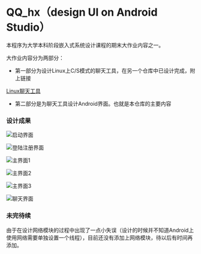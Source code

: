 # QQ_hx（design UI on Android Studio）

本程序为大学本科阶段嵌入式系统设计课程的期末大作业内容之一。

大作业内容分为两部分：

* 第一部分为设计Linux上C/S模式的聊天工具，在另一个仓库中已设计完成，附上链接

<a href="https://github.com/666immortal/QQProject.git">Linux聊天工具</a>

* 第二部分是为聊天工具设计Android界面。也就是本仓库的主要内容



### 设计成果

![启动界面](https://github.com/666immortal/QQ_hx/截图/启动界面.png)

![登陆注册界面](https://github.com/666immortal/QQ_hx/截图/登陆注册界面.png)

![主界面1](https://github.com/666immortal/QQ_hx/截图/主界面1.png)

![主界面2](https://github.com/666immortal/QQ_hx/截图/主界面2.png)

![主界面3](https://github.com/666immortal/QQ_hx/截图/主界面3.png)

![聊天界面](https://github.com/666immortal/QQ_hx/截图/聊天界面.png)



### 未完待续

由于在设计网络模块的过程中出现了一点小失误（设计的时候并不知道Android上使用网络需要单独设置一个线程），目前还没有添加上网络模块，待以后有时间再添加。
